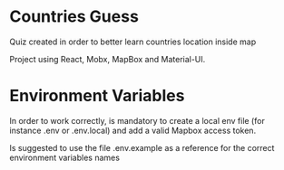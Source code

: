 # Countries Guess

Quiz created in order to better learn countries location inside map

Project using React, Mobx, MapBox and Material-UI.



# Environment Variables


In order to work correctly, is mandatory to create a local env file (for instance .env or .env.local) and add a valid Mapbox access token. 

Is suggested to use the file .env.example as a reference for the correct environment variables names
